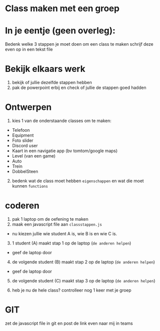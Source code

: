 # Class maken met een groep

# In je eentje (geen overleg):
Bedenk welke 3 stappen je moet doen om een class te maken
schrijf deze even op in een tekst file

# Bekijk elkaars werk
1. bekijk of jullie dezelfde stappen hebben
2. pak de powerpoint erbij en check of jullie de stappen goed hadden

# Ontwerpen
1.	kies 1 van de onderstaande classes om te maken:
- Telefoon
- Equipment
- Foto slider
- Discord user
- Kaart in een navigatie app (bv tomtom/google maps)
- Level (van een game)
- Auto
- Trein
- DobbelSteen



2. bedenk wat de class moet hebben `eigenschappen` en wat die moet kunnen `functions`

# coderen

1. pak 1 laptop om de oefening te maken
2. maak een javascript file aan `classstappen.js`

- nu kiezen jullie wie student A is, wie B is en wie C is.

3. 1 student (A) maakt stap 1 op de laptop (`de anderen helpen`)
- geef de laptop door
4. de volgende student (B) maakt stap 2 op de laptop (`de anderen helpen`)
- geef de laptop door
5. de volgende student (C) maakt stap 3 op de laptop (`de anderen helpen`)

6. heb je nu de hele class? controlleer nog 1 keer met je groep

# GIT

zet de javascript file in git en post de link even naar mij in teams